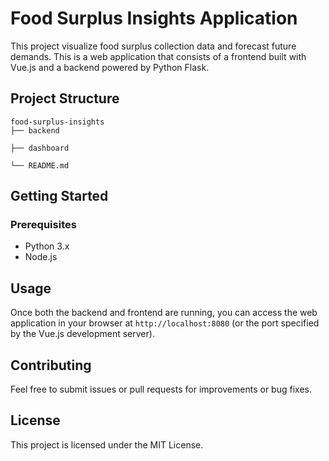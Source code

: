 # Food Surplus Insights Application

This project visualize food surplus collection data and forecast future demands. This is a web application that consists of a frontend built with Vue.js and a backend powered by Python Flask.

## Project Structure

```
food-surplus-insights
├── backend

├── dashboard

└── README.md
```

## Getting Started

### Prerequisites

- Python 3.x
- Node.js

## Usage

Once both the backend and frontend are running, you can access the web application in your browser at `http://localhost:8080` (or the port specified by the Vue.js development server).

## Contributing

Feel free to submit issues or pull requests for improvements or bug fixes. 

## License

This project is licensed under the MIT License.